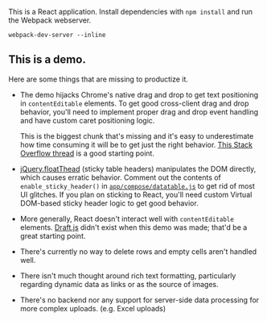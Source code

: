 This is a React application. Install dependencies with `npm install` and run the Webpack webserver.

```
webpack-dev-server --inline
```

This is a demo.
---

Here are some things that are missing to productize it.

* The demo hijacks Chrome's native drag and drop to get text
  positioning in `contentEditable` elements. To get good cross-client drag and drop behavior, you'll need to implement proper drag and drop event handling and have custom caret positioning logic.

  This is the biggest chunk that's missing and it's easy to underestimate how time consuming it will be to get just the right behavior. [This Stack Overflow thread](http://stackoverflow.com/questions/14678451/precise-drag-and-drop-within-a-contenteditable) is a good starting point.

* [jQuery.floatThead](http://mkoryak.github.io/floatThead/) (sticky table headers) manipulates the DOM directly, which causes erratic behavior. Comment out the contents of `enable_sticky_header()` in [`app/compose/datatable.js`](app/compose/datatable.js) to get rid of most UI glitches. If you plan on sticking to React, you'll need custom Virtual DOM-based sticky header logic to get good behavior.

* More generally, React doesn't interact well with `contentEditable` elements. [Draft.js](https://facebook.github.io/draft-js/) didn't exist when this demo was made; that'd be a great starting point.

* There's currently no way to delete rows and empty cells aren't handled well.

* There isn't much thought around rich text formatting, particularly regarding dynamic data as links or as the source of images.

* There's no backend nor any support for server-side data processing for more complex uploads. (e.g. Excel uploads)
